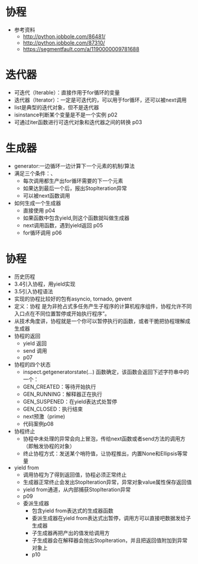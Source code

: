 # 协程
- 参考资料
    - http://python.jobbole.com/86481/
    - http://python.jobbole.com/87310/
    - https://segmentfault.com/a/1190000009781688
# 迭代器
- 可迭代（Iterable）：直接作用于for循环的变量
- 迭代器（Iterator）：一定是可迭代的，可以用于for循环，还可以被next调用
- list是典型的迭代对象，但不是迭代器
- isinstance判断某个变量是不是一个实例 p02
- 可通过iter函数进行可迭代对象和迭代器之间的转换 p03
# 生成器
- generator:一边循环一边计算下一个元素的机制/算法
- 满足三个条件：、
    - 每次调用都生产出for循环需要的下一个元素
    - 如果达到最后一个后，报出StopIteration异常
    - 可以被next函数调用
- 如何生成一个生成器
    - 直接使用 p04
    - 如果函数中包含yield,则这个函数就叫做生成器
    - next调用函数，遇到yield返回     p05
    - for循环调用 p06
    
# 协程
- 历史历程
- 3.4引入协程，用yield实现
- 3.5引入协程语法
- 实现的协程比较好的包有asyncio, tornado, gevent
- 定义：协程 是为非抢占式多任务产生子程序的计算机程序组件，协程允许不同入口点在不同位置暂停或开始执行程序”。
- 从技术角度讲，协程就是一个你可以暂停执行的函数，或者干脆把协程理解成生成器
- 协程的返回
    - yield 返回
    - send 调用 
    - p07
- 协程的四个状态
    - inspect.getgeneratorstate(…) 函数确定，该函数会返回下述字符串中的一个：
    - GEN_CREATED：等待开始执行
    - GEN_RUNNING：解释器正在执行
    - GEN_SUSPENED：在yield表达式处暂停
    - GEN_CLOSED：执行结束
    - next预激（prime)
    - 代码案例p08
- 协程终止
    - 协程中未处理的异常会向上冒泡，传给next函数或者send方法的调用方（即触发协程的对象）
    - 终止协程方式：发送某个哨符值，让协程推出，内置None和Ellipsis等常量
- yield from
    - 调用协程为了得到返回值，协程必须正常终止
    - 生成器正常终止会发出StopIteration异常，异常对象value属性保存返回值
    - yield from通道，从内部捕获StopIteration异常 
    - p09   
    - 委派生成器
        - 包含yield from表达式的生成器函数
        - 委派生成器在yield from表达式出暂停，调用方可以直接吧数据发给子生成器
        - 子生成器再把产出的值发给调用方
        - 子生成器会在解释器会抛出StopIteration，并且把返回值附加到异常对象上  
        - p10
        
